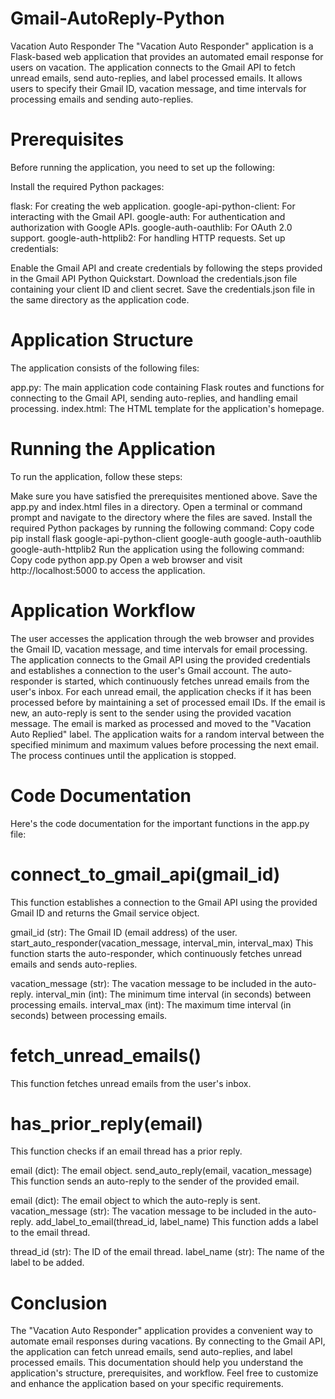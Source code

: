 # Gmail-AutoReply-Python
Vacation Auto Responder
The "Vacation Auto Responder" application is a Flask-based web application that provides an automated email response for users on vacation. The application connects to the Gmail API to fetch unread emails, send auto-replies, and label processed emails. It allows users to specify their Gmail ID, vacation message, and time intervals for processing emails and sending auto-replies.

# Prerequisites
Before running the application, you need to set up the following:

Install the required Python packages:

flask: For creating the web application.
google-api-python-client: For interacting with the Gmail API.
google-auth: For authentication and authorization with Google APIs.
google-auth-oauthlib: For OAuth 2.0 support.
google-auth-httplib2: For handling HTTP requests.
Set up credentials:

Enable the Gmail API and create credentials by following the steps provided in the Gmail API Python Quickstart.
Download the credentials.json file containing your client ID and client secret.
Save the credentials.json file in the same directory as the application code.

# Application Structure
The application consists of the following files:

app.py: The main application code containing Flask routes and functions for connecting to the Gmail API, sending auto-replies, and handling email processing.
index.html: The HTML template for the application's homepage.

# Running the Application
To run the application, follow these steps:

Make sure you have satisfied the prerequisites mentioned above.
Save the app.py and index.html files in a directory.
Open a terminal or command prompt and navigate to the directory where the files are saved.
Install the required Python packages by running the following command:
Copy code
pip install flask google-api-python-client google-auth google-auth-oauthlib google-auth-httplib2
Run the application using the following command:
Copy code
python app.py
Open a web browser and visit http://localhost:5000 to access the application.
# Application Workflow
The user accesses the application through the web browser and provides the Gmail ID, vacation message, and time intervals for email processing.
The application connects to the Gmail API using the provided credentials and establishes a connection to the user's Gmail account.
The auto-responder is started, which continuously fetches unread emails from the user's inbox.
For each unread email, the application checks if it has been processed before by maintaining a set of processed email IDs.
If the email is new, an auto-reply is sent to the sender using the provided vacation message.
The email is marked as processed and moved to the "Vacation Auto Replied" label.
The application waits for a random interval between the specified minimum and maximum values before processing the next email.
The process continues until the application is stopped.
# Code Documentation
Here's the code documentation for the important functions in the app.py file:

# connect_to_gmail_api(gmail_id)
This function establishes a connection to the Gmail API using the provided Gmail ID and returns the Gmail service object.

gmail_id (str): The Gmail ID (email address) of the user.
start_auto_responder(vacation_message, interval_min, interval_max)
This function starts the auto-responder, which continuously fetches unread emails and sends auto-replies.

vacation_message (str): The vacation message to be included in the auto-reply.
interval_min (int): The minimum time interval (in seconds) between processing emails.
interval_max (int): The maximum time interval (in seconds) between processing emails.

# fetch_unread_emails()
This function fetches unread emails from the user's inbox.

# has_prior_reply(email)
This function checks if an email thread has a prior reply.

email (dict): The email object.
send_auto_reply(email, vacation_message)
This function sends an auto-reply to the sender of the provided email.

email (dict): The email object to which the auto-reply is sent.
vacation_message (str): The vacation message to be included in the auto-reply.
add_label_to_email(thread_id, label_name)
This function adds a label to the email thread.

thread_id (str): The ID of the email thread.
label_name (str): The name of the label to be added.

# Conclusion
The "Vacation Auto Responder" application provides a convenient way to automate email responses during vacations. By connecting to the Gmail API, the application can fetch unread emails, send auto-replies, and label processed emails. This documentation should help you understand the application's structure, prerequisites, and workflow. Feel free to customize and enhance the application based on your specific requirements.
